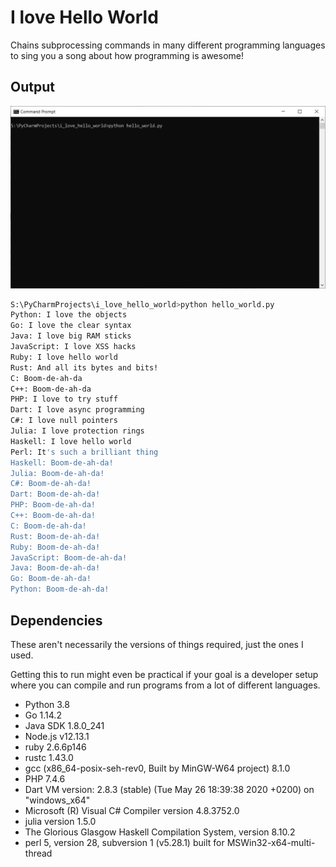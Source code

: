 # I love Hello World

Chains subprocessing commands in many different programming languages
to sing you a song about how programming is awesome!

## Output
![Screen recording of the program running (output below)](https://raw.githubusercontent.com/nottheswimmer/i_love_hello_world/master/recording.gif)

```bash
S:\PyCharmProjects\i_love_hello_world>python hello_world.py
Python: I love the objects
Go: I love the clear syntax
Java: I love big RAM sticks
JavaScript: I love XSS hacks
Ruby: I love hello world
Rust: And all its bytes and bits!
C: Boom-de-ah-da
C++: Boom-de-ah-da
PHP: I love to try stuff
Dart: I love async programming
C#: I love null pointers
Julia: I love protection rings
Haskell: I love hello world
Perl: It's such a brilliant thing
Haskell: Boom-de-ah-da!
Julia: Boom-de-ah-da!
C#: Boom-de-ah-da!
Dart: Boom-de-ah-da!
PHP: Boom-de-ah-da!
C++: Boom-de-ah-da!
C: Boom-de-ah-da!
Rust: Boom-de-ah-da!
Ruby: Boom-de-ah-da!
JavaScript: Boom-de-ah-da!
Java: Boom-de-ah-da!
Go: Boom-de-ah-da!
Python: Boom-de-ah-da!
```

## Dependencies
These aren't necessarily the versions of things required, just the ones I used.

Getting this to run might even be practical if your goal is a developer setup where
you can compile and run programs from a lot of different languages.

- Python 3.8
- Go 1.14.2
- Java SDK 1.8.0_241
- Node.js v12.13.1
- ruby 2.6.6p146
- rustc 1.43.0
- gcc (x86_64-posix-seh-rev0, Built by MinGW-W64 project) 8.1.0
- PHP 7.4.6
- Dart VM version: 2.8.3 (stable) (Tue May 26 18:39:38 2020 +0200) on "windows_x64"
- Microsoft (R) Visual C# Compiler version 4.8.3752.0
- julia version 1.5.0
- The Glorious Glasgow Haskell Compilation System, version 8.10.2
- perl 5, version 28, subversion 1 (v5.28.1) built for MSWin32-x64-multi-thread
